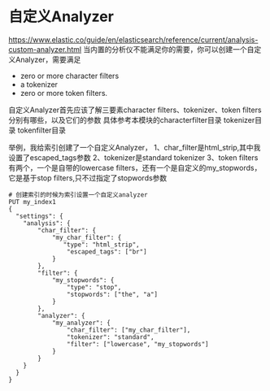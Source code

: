 # 自定义Analyzer 
https://www.elastic.co/guide/en/elasticsearch/reference/current/analysis-custom-analyzer.html
当内置的分析仪不能满足你的需要，你可以创建一个自定义Analyzer，需要满足
- zero or more character filters
- a tokenizer
- zero or more token filters.

自定义Analyzer首先应该了解三要素character filters、tokenizer、token filters分别有哪些，以及它们的参数
具体参考本模块的characterfilter目录 tokenizer目录 tokenfilter目录

举例，我给索引创建了一个自定义Analyzer，
1、char_filter是html_strip,其中我设置了escaped_tags参数
2、tokenizer是standard tokenizer
3、token filters有两个，一个是自带的lowercase filters，还有一个是自定义的my_stopwords，它是基于stop filters,只不过指定了stopwords参数
 
```
# 创建索引的时候为索引设置一个自定义analyzer
PUT my_index1
{
  "settings": {
    "analysis": {
        "char_filter": {
            "my_char_filter": {
               "type": "html_strip",
                "escaped_tags": ["br"]
            }
        },
        "filter": {
            "my_stopwords": {
                "type": "stop",
                "stopwords": ["the", "a"]
            }
        },
        "analyzer": {
            "my_analyzer": {    
                "char_filter": ["my_char_filter"], 
                "tokenizer": "standard",
                "filter": ["lowercase", "my_stopwords"] 
            }
        }
    }
  }
}
```